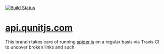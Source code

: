 [![Build Status](https://travis-ci.com/qunitjs/qunit.svg?branch=spider-check)](https://travis-ci.com/github/qunitjs/qunit/branches)

[api.qunitjs.com](https://api.qunitjs.com)
=====================

This branch takes care of running [spider.js](https://github.com/arschmitz/spider.js) on a regular
basis via Travis CI to uncover broken links and such.
